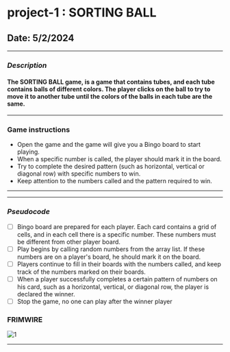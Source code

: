 # project-1 : SORTING BALL

## Date: 5/2/2024

---

### **_Description_**

#### The SORTING  BALL game,  is a game that contains tubes, and each tube contains balls of different colors. The player clicks on the ball to try to move it to another tube until the colors of the balls in each tube are the same.

---

### **Game instructions**

- Open the game and the game will give you a Bingo board to start playing.
- When a specific number is called, the player should mark it in the board.
- Try to complete the desired pattern (such as horizontal, vertical or diagonal row) with specific numbers to win.
- Keep attention to the numbers called and the pattern required to win.

---

---

### **_Pseudocode_**

- [ ] Bingo board are prepared for each player. Each card contains a grid of cells, and in each cell there is a specific number. These numbers must be different from other player board.
- [ ] Play begins by calling random numbers from the  array list. If these numbers are on a player's board, he should mark it on the board.
- [ ] Players continue to fill in their boards with the numbers called, and keep track of the numbers marked on their boards.
- [ ] When a player successfully completes a certain pattern of numbers on his card, such as a horizontal, vertical, or diagonal row, the player is declared the winner.
- [ ] Stop the game, no one can play after the winner player

### **FRIMWIRE**

![1](https://www5.0zz0.com/2024/05/02/11/585337051.png)


---
